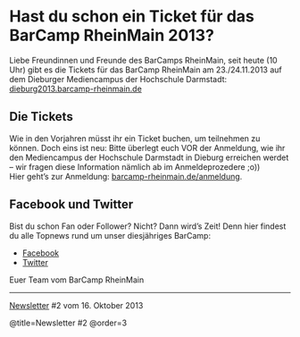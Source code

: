 # Hast du schon ein Ticket für das BarCamp RheinMain 2013?

Liebe Freundinnen und Freunde des BarCamps RheinMain,
seit heute (10 Uhr) gibt es die Tickets für das BarCamp RheinMain am 23./24.11.2013 auf dem Dieburger Mediencampus der Hochschule Darmstadt: [dieburg2013.barcamp-rheinmain.de](http://dieburg2013.barcamp-rheinmain.de/)

## Die Tickets

Wie in den Vorjahren müsst ihr ein Ticket buchen, um teilnehmen zu können. Doch eins ist neu: Bitte überlegt euch VOR der Anmeldung, wie ihr den Mediencampus der Hochschule Darmstadt in Dieburg erreichen werdet – wir fragen diese Information nämlich ab im Anmeldeprozedere ;o))  
Hier geht’s zur Anmeldung: [barcamp-rheinmain.de/anmeldung](http://barcamp-rheinmain.de/anmeldung).

## Facebook und Twitter

Bist du schon Fan oder Follower? Nicht? Dann wird’s Zeit! Denn hier findest du alle Topnews rund um unser diesjähriges BarCamp: 

 * [Facebook](https://www.facebook.com/BarCampRheinMain) 
 * [Twitter](https://twitter.com/bc_rm) 

Euer Team vom BarCamp RheinMain

----

[Newsletter](http://eepurl.com/GWcEb) #2 vom 16. Oktober 2013

@title=Newsletter #2
@order=3
